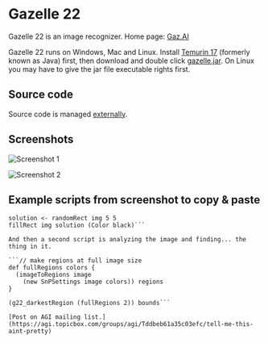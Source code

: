 # Gazelle 22

Gazelle 22 is an image recognizer. Home page: [Gaz.AI](https://gaz.ai)

Gazelle 22 runs on Windows, Mac and Linux. Install [Temurin 17](https://adoptium.net/) (formerly known as Java) first, then download and double click [gazelle.jar](https://github.com/stefan-reich/gazelle-22/releases/download/2022-1-29/Gazelle-2022-01-29.jar). On Linux you may have to give the jar file executable rights first.

## Source code

Source code is managed [externally](https://code.botcompany.de/1033636).

## Screenshots

![Screenshot 1](https://botcompany.de/images/1103072)

![Screenshot 2](https://botcompany.de/images/1103059)

## Example scripts from screenshot to copy & paste

  ```img <- newImage 10 10
  solution <- randomRect img 5 5
  fillRect img solution (Color black)```

And then a second script is analyzing the image and finding... the thing in it.

  ```// make regions at full image size
  def fullRegions colors {
    (imageToRegions image
      (new SnPSettings image colors)) regions
  }

  (g22_darkestRegion (fullRegions 2)) bounds```
  
  [Post on AGI mailing list.](https://agi.topicbox.com/groups/agi/Tddbeb61a35c03efc/tell-me-this-aint-pretty)
